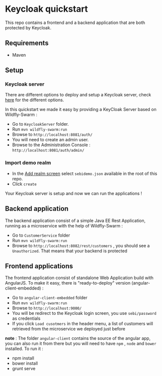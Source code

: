 # Keycloak quickstart

This repo contains a frontend and a backend application that are both protected by Keycloak.

## Requirements
* Maven  

## Setup
### Keycloak server

There are different options to deploy and setup a Keycloak server, check [here](https://keycloak.gitbooks.io/server-installation-and-configuration/content/topics/installation.html) for the different options.

In this quickstart we made it easy by providing a KeyCloak Server based on Wildfly-Swarm :

* Go to `KeycloakServer` folder.
* Run `mvn wildfly-swarm:run`
* Browse to `http://localhost:8081/auth/`
* You will need to create an admin user.
* Browse to the Administration Console : `http://localhost:8081/auth/admin/`

### Import demo realm

* In the [Add realm screen](http://localhost:8081/auth/admin/master/console/#/create/realm) select `sebidemo.json` available in the root of this repo.
* Click `create`

Your Keycloak server is setup and now we can run the applications !

## Backend application

The backend application consist of a simple Java EE Rest Application, running as a microservice with the help of Wildfly-Swarm :

* Go to `CustomerService` folder
* Run `mvn wildfly-swarm:run`
* Browse to `http://localhost:8082/rest/customers` , you should see a `Unauthorized`. That means that your backend is protected

## Frontend applications

The frontend application consist of standalone Web Application build with AngularJS. To make it easy, there is "ready-to-deploy" version (angular-client-embedded) :

* Go to `angular-client-embedded` folder
* Run `mvn wildfly-swarm:run`
* Browse to `http://localhost:9000/`
* You will be redirect to the Keycloak login screen, you use `sebi/password` as credentials
* If you click `Load cusotmers` in the header menu, a list of customers will retrieved from the microservice we deployed just before

__note__ : The folder `angular-client` contains the source of the angular app, you can also run it from there but you will need to have `npm` , `node` and `bower` installed.
To run it :
* npm install
* bower install
* grunt serve
